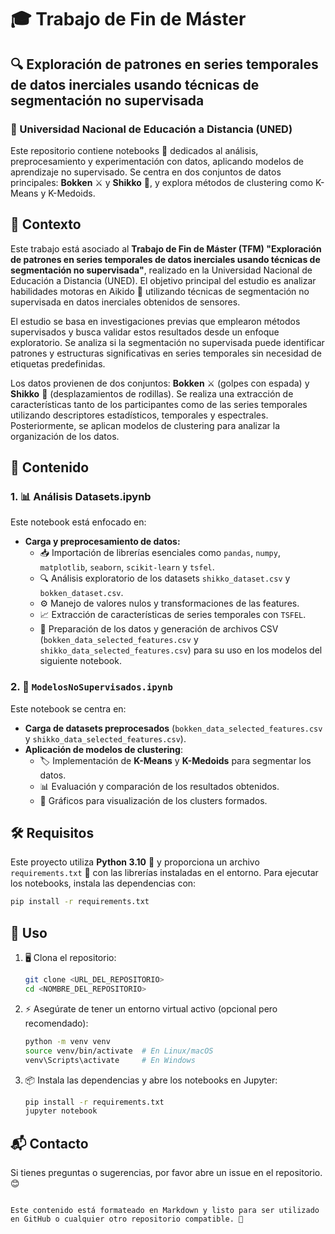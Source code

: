 # 🎓 Trabajo de Fin de Máster

## 🔍 Exploración de patrones en series temporales de datos inerciales usando técnicas de segmentación no supervisada

### 🏫 Universidad Nacional de Educación a Distancia (UNED)

Este repositorio contiene notebooks 📂 dedicados al análisis, preprocesamiento y experimentación con datos, aplicando modelos de aprendizaje no supervisado. Se centra en dos conjuntos de datos principales: **Bokken** ⚔️ y **Shikko** 🥋, y explora métodos de clustering como K-Means y K-Medoids.

## 📌 Contexto

Este trabajo está asociado al **Trabajo de Fin de Máster (TFM) "Exploración de patrones en series temporales de datos inerciales usando técnicas de segmentación no supervisada"**, realizado en la Universidad Nacional de Educación a Distancia (UNED). El objetivo principal del estudio es analizar habilidades motoras en Aikido 🥋 utilizando técnicas de segmentación no supervisada en datos inerciales obtenidos de sensores.

El estudio se basa en investigaciones previas que emplearon métodos supervisados y busca validar estos resultados desde un enfoque exploratorio. Se analiza si la segmentación no supervisada puede identificar patrones y estructuras significativas en series temporales sin necesidad de etiquetas predefinidas.

Los datos provienen de dos conjuntos: **Bokken** ⚔️ (golpes con espada) y **Shikko** 🥋 (desplazamientos de rodillas). Se realiza una extracción de características tanto de los participantes como de las series temporales utilizando descriptores estadísticos, temporales y espectrales. Posteriormente, se aplican modelos de clustering para analizar la organización de los datos.

## 📂 Contenido

### 1. 📊 Análisis Datasets.ipynb

Este notebook está enfocado en:

- **Carga y preprocesamiento de datos:**
  - 📥 Importación de librerías esenciales como `pandas`, `numpy`, `matplotlib`, `seaborn`, `scikit-learn` y `tsfel`.
  - 🔍 Análisis exploratorio de los datasets `shikko_dataset.csv` y `bokken_dataset.csv`.
  - ⚙️ Manejo de valores nulos y transformaciones de las features.
  - 📈 Extracción de características de series temporales con `TSFEL`.
  - 📝 Preparación de los datos y generación de archivos CSV (`bokken_data_selected_features.csv` y `shikko_data_selected_features.csv`) para su uso en los modelos del siguiente notebook.

### 2. 🤖 `ModelosNoSupervisados.ipynb`

Este notebook se centra en:

- **Carga de datasets preprocesados** (`bokken_data_selected_features.csv` y `shikko_data_selected_features.csv`).
- **Aplicación de modelos de clustering**:
  - 🏷️ Implementación de **K-Means** y **K-Medoids** para segmentar los datos.
  - 📊 Evaluación y comparación de los resultados obtenidos.
  - 📌 Gráficos para visualización de los clusters formados.

## 🛠️ Requisitos

Este proyecto utiliza **Python 3.10** 🐍 y proporciona un archivo `requirements.txt` 📜 con las librerías instaladas en el entorno. Para ejecutar los notebooks, instala las dependencias con:

```bash
pip install -r requirements.txt
```

## 🚀 Uso

1. 🖥️ Clona el repositorio:
   ```bash
   git clone <URL_DEL_REPOSITORIO>
   cd <NOMBRE_DEL_REPOSITORIO>
   ```
2. ⚡ Asegúrate de tener un entorno virtual activo (opcional pero recomendado):
   ```bash
   python -m venv venv
   source venv/bin/activate  # En Linux/macOS
   venv\Scripts\activate     # En Windows
   ```
3. 📦 Instala las dependencias y abre los notebooks en Jupyter:
   ```bash
   pip install -r requirements.txt
   jupyter notebook
   ```

## 📬 Contacto

Si tienes preguntas o sugerencias, por favor abre un issue en el repositorio. 😊
```

Este contenido está formateado en Markdown y listo para ser utilizado en GitHub o cualquier otro repositorio compatible. 🚀
